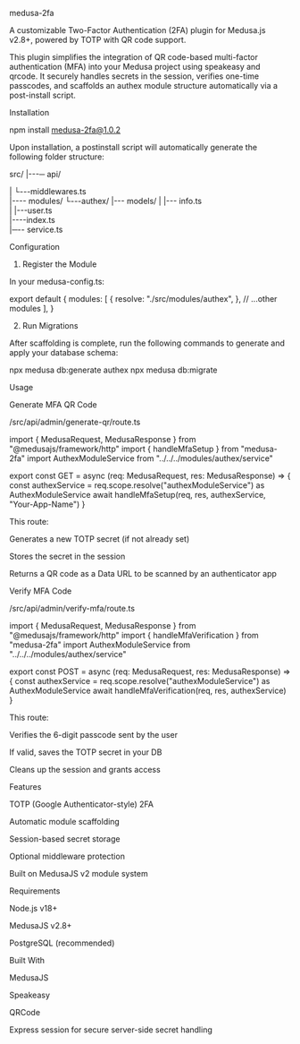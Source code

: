 medusa-2fa 

A customizable Two-Factor Authentication (2FA) plugin for Medusa.js v2.8+, powered by TOTP with QR code support. 

This plugin simplifies the integration of QR code-based multi-factor authentication (MFA) into your Medusa project using speakeasy and qrcode. It securely handles secrets in the session, verifies one-time passcodes, and scaffolds an authex module structure automatically via a post-install script. 

 

Installation 

 npm install medusa-2fa@1.0.2 
 
Upon installation, a postinstall script will automatically generate the following folder structure: 

src/ 
|---─ api/ 

|  └---middlewares.ts                 
|---- modules/ 
    └---authex/ 
        |--- models/ 
        |   |--- info.ts               
        |   |---user.ts                
        |----index.ts                  
        |─-- service.ts                 

 
 
 
Configuration 

1. Register the Module 

In your medusa-config.ts: 

export default { 
  modules: [ 
    { 
      resolve: "./src/modules/authex", 
    }, 
    // ...other modules 
  ], 
} 
 

 
2. Run Migrations 

After scaffolding is complete, run the following commands to generate and apply your database schema: 

npx medusa db:generate authex 
npx medusa db:migrate 

 

 

 

Usage 

Generate MFA QR Code 

/src/api/admin/generate-qr/route.ts 

import { MedusaRequest, MedusaResponse } from "@medusajs/framework/http" 
import { handleMfaSetup } from "medusa-2fa" 
import AuthexModuleService from "../../../modules/authex/service" 
 
export const GET = async (req: MedusaRequest, res: MedusaResponse) => { 
  const authexService = req.scope.resolve("authexModuleService") as AuthexModuleService 
  await handleMfaSetup(req, res, authexService, "Your-App-Name") 
} 
 

This route: 

Generates a new TOTP secret (if not already set) 

Stores the secret in the session 

Returns a QR code as a Data URL to be scanned by an authenticator app 

 

Verify MFA Code 

/src/api/admin/verify-mfa/route.ts 

import { MedusaRequest, MedusaResponse } from "@medusajs/framework/http" 
import { handleMfaVerification } from "medusa-2fa" 
import AuthexModuleService from "../../../modules/authex/service" 
 
export const POST = async (req: MedusaRequest, res: MedusaResponse) => { 
  const authexService = req.scope.resolve("authexModuleService") as AuthexModuleService 
  await handleMfaVerification(req, res, authexService) 
} 
 

This route: 

Verifies the 6-digit passcode sent by the user 

If valid, saves the TOTP secret in your DB 

Cleans up the session and grants access 

 
 Features 

 TOTP (Google Authenticator-style) 2FA 

 Automatic module scaffolding 

 Session-based secret storage 

Optional middleware protection 

 Built on MedusaJS v2 module system 

 Requirements 

Node.js v18+ 

MedusaJS v2.8+ 

PostgreSQL (recommended) 

 

Built With 

MedusaJS 

Speakeasy 

QRCode 

Express session for secure server-side secret handling 

 
